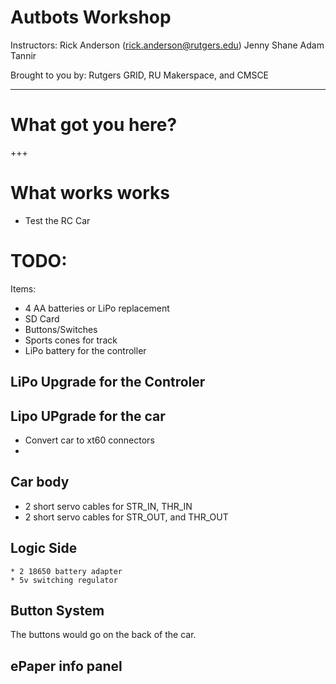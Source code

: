 # Autbots Workshop

Instructors:
Rick Anderson (rick.anderson@rutgers.edu)
Jenny Shane
Adam Tannir

Brought to you by:
Rutgers GRID, RU Makerspace, and CMSCE

---
# What got you here?

+++

# What works works
  * Test the RC Car


# TODO:

Items:
 * 4 AA batteries or LiPo replacement
 * SD Card
 * Buttons/Switches 
 * Sports cones for track
 * LiPo battery for the controller
 
 
## LiPo Upgrade for the Controler
  
 
## Lipo UPgrade for the car
  * Convert car to xt60 connectors
  * 
  
## Car body 
   * 2 short servo cables for STR_IN, THR_IN
   * 2 short servo cables for STR_OUT, and THR_OUT
   
   
## Logic Side
    * 2 18650 battery adapter
    * 5v switching regulator

## Button System

The buttons would go on the back of the car.


    
 ## ePaper info panel
 
   

